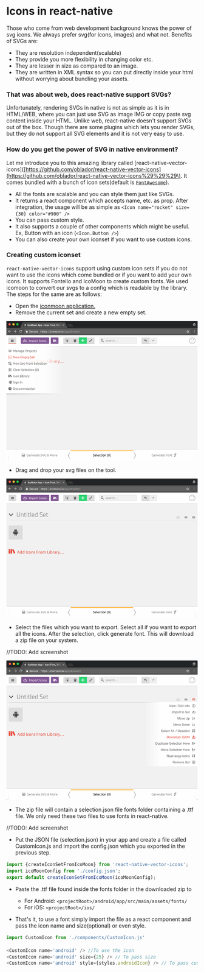 # Icons in react-native

Those who come from web development background knows the power of svg icons. We always prefer svg\(for icons, images\) and what not. Benefits of SVGs are:

* They are resolution independent\(scalable\)
* They provide you more flexibility in changing color etc.
* They are lesser in size as compared to an image.
* They are written in XML syntax so you can put directly inside your html without worrying about bundling your assets.

### That was about web, does react-native support SVGs?

Unfortunately, rendering SVGs in native is not as simple as it is in HTML/WEB, where you can just use SVG as image IMG or copy paste svg content inside your HTML. Unlike web, react-native doesn't support SVGs out of the box. Though there are some plugins which lets you render SVGs, but they do not support all SVG elements and it is not very easy to use.

### How do you get the power of SVG in native environment?

Let me introduce you to this amazing library called \[react-native-vector-icons\]\([https://github.com/oblador/react-native-vector-icons](https://github.com/oblador/react-native-vector-icons%29%29%29\). It comes bundled with a bunch of icon sets\(default is [`FontAwesome`](http://fortawesome.github.io/Font-Awesome/icons/)\).

* All the fonts are scalable and you can style them just like SVGs.
* It returns a react component which accepts name, etc. as prop. After integration, the usage will be as simple as `<Icon name="rocket" size={30} color="#900" />`
* You can pass custom style.
* It also supports a couple of other components which might be useful. Ex, Button with an icon \(`<Icon.Button />`\)
* You can also create your own iconset if you want to use custom icons.

### Creating custom iconset

`react-native-vector-icons` support using custom icon sets if you do not want to use the icons which come bundled or if you want to add your own icons. It supports Fontello and IcoMoon to create custom fonts. We used icomoon to convert our svgs to a config which is readable by the library.  The steps for the same are as follows:

* Open the [iconmoon application.](https://icomoon.io/app/#/select)
* Remove the current set and create a new empty set.

![](/assets/icomoon-1.png)

* Drag and drop your svg files on the tool.

![](/assets/icomoon2.png)

* Select the files which you want to export. Select all if you want to export all the icons. After the selection, click generate font. This will download a zip file on your system.

//TODO: Add screenshot

![](/assets/icomoon3.png)

* The zip file will contain a selection.json file fonts folder containing a .ttf file. We only need these two files to use fonts in react-native.

//TODO: Add screenshot

* Put the JSON file (selection.json) in your app and create a file called CustomIcon.js and import the config.json which you exported in the previous step.

```js
import {createIconSetFromIcoMoon} from 'react-native-vector-icons';
import icoMoonConfig from './config.json';
export default createIconSetFromIcoMoon(icoMoonConfig);
```

* Paste the .ttf file found inside the fonts folder in the downloaded zip to 
  * For Android: `<projectRoot>/android/app/src/main/assets/fonts/`
  * For iOS: `<projectRoot>/ios/`

* That's it, to use a font simply import the file as a react component and pass the icon name and size(optional) or even style.

```js
import CustomIcon from './components/CustomIcon.js'

<CustomIcon name='android' /> //To use the icon
<CustomIcon name='android' size={25} /> // To pass size
<CustomIcon name='android' style={styles.androidIcon} /> // To pass custom tyle
```



